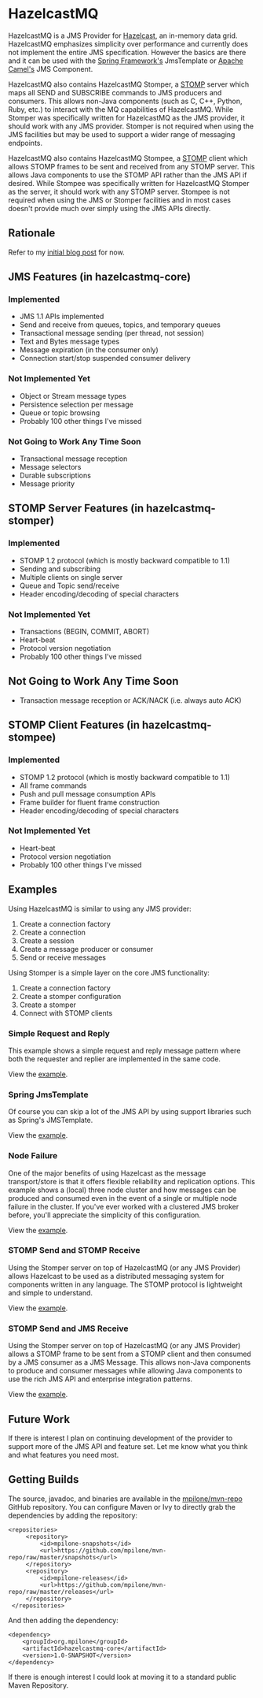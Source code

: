 # HazelcastMQ

HazelcastMQ is a JMS Provider for [Hazelcast](http://www.hazelcast.com/), an in-memory 
data grid. HazelcastMQ emphasizes simplicity over performance and currently does not implement
the entire JMS specification. However the basics are there and it can be used with 
the [Spring Framework's](http://www.springsource.org/spring-framework) JmsTemplate or
[Apache Camel's](http://camel.apache.org/) JMS Component.

HazelcastMQ also contains HazelcastMQ Stomper, a [STOMP](http://stomp.github.com) 
server which maps all SEND and SUBSCRIBE commands to JMS
producers and consumers. This allows non-Java components (such as C, C++, Python, Ruby, etc.)
to interact with the MQ capabilities of HazelcastMQ. While Stomper was specifically written
for HazelcastMQ as the JMS provider, it should work with any JMS provider. Stomper is not
required when using the JMS facilities but may be used to support a wider range of messaging 
endpoints.

HazelcastMQ also contains HazelcastMQ Stompee, a [STOMP](http://stomp.github.com) 
client which allows STOMP frames to be sent and received from any STOMP server. 
This allows Java components to use the STOMP API rather than the JMS API if desired.
While Stompee was specifically written for HazelcastMQ Stomper as the server, it should 
work with any STOMP server. Stompee is not required when using the JMS or Stomper facilities and
in most cases doesn't provide much over simply using the JMS APIs directly.

## Rationale

Refer to my [initial blog post](http://mikepilone.blogspot.com/2013/01/hazelcast-jms-provider.html) for now.

## JMS Features (in hazelcastmq-core)

### Implemented
* JMS 1.1 APIs implemented
* Send and receive from queues, topics, and temporary queues
* Transactional message sending (per thread, not session)
* Text and Bytes message types
* Message expiration (in the consumer only)
* Connection start/stop suspended consumer delivery

### Not Implemented Yet
* Object or Stream message types
* Persistence selection per message
* Queue or topic browsing
* Probably 100 other things I've missed

### Not Going to Work Any Time Soon
* Transactional message reception
* Message selectors
* Durable subscriptions
* Message priority

## STOMP Server Features (in hazelcastmq-stomper)

### Implemented
* STOMP 1.2 protocol (which is mostly backward compatible to 1.1)
* Sending and subscribing
* Multiple clients on single server
* Queue and Topic send/receive
* Header encoding/decoding of special characters

### Not Implemented Yet
* Transactions (BEGIN, COMMIT, ABORT)
* Heart-beat
* Protocol version negotiation
* Probably 100 other things I've missed

## Not Going to Work Any Time Soon
* Transaction message reception or ACK/NACK (i.e. always auto ACK)

## STOMP Client Features (in hazelcastmq-stompee)

### Implemented
* STOMP 1.2 protocol (which is mostly backward compatible to 1.1)
* All frame commands
* Push and pull message consumption APIs
* Frame builder for fluent frame construction
* Header encoding/decoding of special characters

### Not Implemented Yet
* Heart-beat
* Protocol version negotiation
* Probably 100 other things I've missed

## Examples

Using HazelcastMQ is similar to using any JMS provider:

1. Create a connection factory
2. Create a connection
3. Create a session
4. Create a message producer or consumer
5. Send or receive messages

Using Stomper is a simple layer on the core JMS functionality:

1. Create a connection factory
2. Create a stomper configuration
3. Create a stomper
4. Connect with STOMP clients

### Simple Request and Reply
This example shows a simple request and reply message pattern where both the requester 
and replier are implemented in the same code.

View the [example](https://github.com/mpilone/hazelcastmq/blob/master/hazelcastmq-examples/src/main/java/org/mpilone/hazelcastmq/example/ProducerConsumerRequestReply.java).

### Spring JmsTemplate
Of course you can skip a lot of the JMS API by using support libraries such as Spring's 
JMSTemplate.

View the [example](https://github.com/mpilone/hazelcastmq/blob/master/hazelcastmq-examples/src/main/java/org/mpilone/hazelcastmq/example/SpringJmsTemplateOneWay.java).

### Node Failure
One of the major benefits of using Hazelcast as the message transport/store is that it 
offers flexible reliability and replication options. This example shows a (local) three 
node cluster and how messages can be produced and consumed even in the event of a single 
or multiple node failure in the cluster. If you've ever worked with a clustered JMS broker 
before, you'll appreciate the simplicity of this configuration.

View the [example](https://github.com/mpilone/hazelcastmq/blob/master/hazelcastmq-examples/src/main/java/org/mpilone/hazelcastmq/example/NodeFailure.java).

### STOMP Send and STOMP Receive
Using the Stomper server on top of HazelcastMQ (or any JMS Provider) allows Hazelcast to be 
used as a distributed messaging system for components written in any language. The STOMP protocol
is lightweight and simple to understand.

View the [example](https://github.com/mpilone/hazelcastmq/blob/master/hazelcastmq-examples/src/main/java/org/mpilone/hazelcastmq/example/StomperStompeeOneWay.java).

### STOMP Send and JMS Receive
Using the Stomper server on top of HazelcastMQ (or any JMS Provider) allows a STOMP frame 
to be sent from a STOMP client and then consumed by a JMS consumer as a JMS Message. 
This allows non-Java components to produce and consumer messages while allowing Java 
components to use the rich JMS API and enterprise integration patterns.

View the [example](https://github.com/mpilone/hazelcastmq/blob/master/hazelcastmq-examples/src/main/java/org/mpilone/hazelcastmq/example/StomperStompeeJmsOneWay.java).

## Future Work

If there is interest I plan on continuing development of the provider to support more 
of the JMS API and feature set. Let me know what you think and what features you need most.

## Getting Builds

The source, javadoc, and binaries are available in the 
[mpilone/mvn-repo](https://github.com/mpilone/mvn-repo) GitHub repository. You
can configure Maven or Ivy to directly grab the dependencies by adding the repository:

    <repositories>
         <repository>
             <id>mpilone-snapshots</id>
             <url>https://github.com/mpilone/mvn-repo/raw/master/snapshots</url>
         </repository>
         <repository>
             <id>mpilone-releases</id>
             <url>https://github.com/mpilone/mvn-repo/raw/master/releases</url>
         </repository>
     </repositories>

And then adding the dependency:

    <dependency>
        <groupId>org.mpilone</groupId>
        <artifactId>hazelcastmq-core</artifactId>
        <version>1.0-SNAPSHOT</version>
    </dependency>
    
If there is enough interest I could look at moving it to a standard public Maven Repository.


